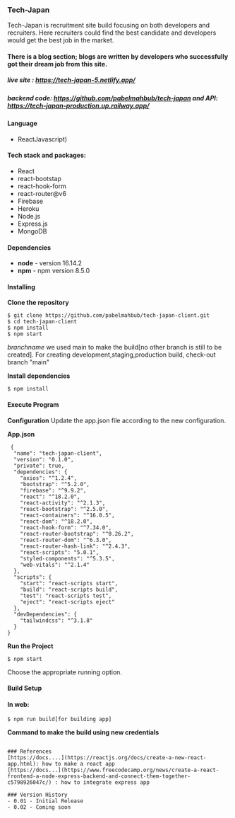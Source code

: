 ### Tech-Japan
Tech-Japan is recruitment site build focusing on both developers and recruiters. Here recruiters could find the best candidate and developers would get the best job in the market.
#### There is a blog section; blogs are written by developers who successfully got their dream job from this site. 


##### live site : https://tech-japan-5.netlify.app/
##### backend code: https://github.com/pabelmahbub/tech-japan and API: https://tech-japan-production.up.railway.app/

#### Language
- ReactJavascript)

#### Tech stack and packages:
- React
- react-bootstap
- react-hook-form
- react-router@v6
- Firebase
- Heroku
- Node.js
- Express.js
- MongoDB


#### Dependencies
- **node** - version 16.14.2
- **npm** - npm version 8.5.0


#### Installing
**Clone the repository**
```
$ git clone https://github.com/pabelmahbub/tech-japan-client.git
$ cd tech-japan-client
$ npm install
$ npm start
```
*branchname* we used main to make the build[no other branch is still to be created].
For creating development,staging,production build, check-out branch "main"

**Install dependencies**
```
$ npm install
```
#### Execute Program

**Configuration**
Update the app.json file according to the new configuration.

**App.json**
```
 {
  "name": "tech-japan-client",
  "version": "0.1.0",
  "private": true,
  "dependencies": {
    "axios": "^1.2.4",
    "bootstrap": "^5.2.0",
    "firebase": "^9.9.2",
    "react": "^18.2.0",
    "react-activity": "^2.1.3",
    "react-bootstrap": "^2.5.0",
    "react-containers": "^16.0.5",
    "react-dom": "^18.2.0",
    "react-hook-form": "^7.34.0",
    "react-router-bootstrap": "^0.26.2",
    "react-router-dom": "^6.3.0",
    "react-router-hash-link": "^2.4.3",
    "react-scripts": "5.0.1",
    "styled-components": "^5.3.5",
    "web-vitals": "^2.1.4"
  },
  "scripts": {
    "start": "react-scripts start",
    "build": "react-scripts build",
    "test": "react-scripts test",
    "eject": "react-scripts eject"
  },
  "devDependencies": {
    "tailwindcss": "^3.1.8"
  }
}

 ```
 **Run the Project**
```
$ npm start
```
Choose the appropriate running option.

#### Build Setup
#### In web:
```
$ npm run build[for building app]
```
**Command to make the build using new credentials**
```

### References
[https://docs....](https://reactjs.org/docs/create-a-new-react-app.html): how to make a react app
[https://docs...](https://www.freecodecamp.org/news/create-a-react-frontend-a-node-express-backend-and-connect-them-together-c5798926047c/) : how to integrate express app

### Version History
- 0.01 - Initial Release
- 0.02 - Coming soon
```
